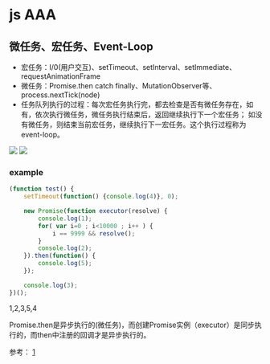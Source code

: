 # js AAA

## 微任务、宏任务、Event-Loop

- 宏任务：I/0(用户交互)、setTimeout、setInterval、setImmediate、requestAnimationFrame
- 微任务：Promise.then catch finally、MutationObserver等、process.nextTick(node)
- 任务队列执行的过程：每次宏任务执行完，都去检查是否有微任务存在，如有，依次执行微任务，微任务执行结束后，返回继续执行下一个宏任务；
如没有微任务，则结束当前宏任务，继续执行下一宏任务。这个执行过程称为event-loop。

![](https://image-static.segmentfault.com/402/025/4020255170-59bc9e1671029)
![](https://user-gold-cdn.xitu.io/2019/1/5/1681c75cd2176add?imageView2/0/w/1280/h/960/format/webp/ignore-error/1)

### example
```js
(function test() {
    setTimeout(function() {console.log(4)}, 0);

    new Promise(function executor(resolve) {
        console.log(1);
        for( var i=0 ; i<10000 ; i++ ) {
            i == 9999 && resolve();
        }
        console.log(2);
    }).then(function() {
        console.log(5);
    });

    console.log(3);
})();
```

1,2,3,5,4

Promise.then是异步执行的(微任务)，而创建Promise实例（executor）是同步执行的，而then中注册的回调才是异步执行的。

参考：
[1](https://juejin.im/post/5b73d7a6518825610072b42b)